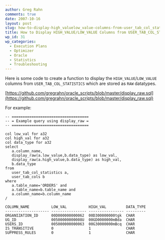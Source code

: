 ```yaml
---
author: Greg Rahn
comments: true
date: 2007-10-16
layout: post
slug: how-to-display-high_valuelow_value-columns-from-user_tab_col_statistics
title: How to Display HIGH_VALUE/LOW_VALUE Columns from USER_TAB_COL_STATISTICS
wp_id: 31
wp_categories:
  - Execution Plans
  - Optimizer
  - Oracle
  - Statistics
  - Troubleshooting
---
```


Here is some code to create a function to display the `HIGH_VALUE`/`LOW_VALUE` columns from `USER_TAB_COL_STATISTICS` which are stored as `RAW` datatypes.

[https://github.com/gregrahn/oracle_scripts/blob/master/display_raw.sql](https://github.com/gregrahn/oracle_scripts/blob/master/display_raw.sql)

For example:

```
-- ===================================
-- = Example query using display_raw =
-- ===================================

col low_val for a32
col high_val for a32
col data_type for a32
select
   a.column_name,
   display_raw(a.low_value,b.data_type) as low_val,
   display_raw(a.high_value,b.data_type) as high_val,
   b.data_type
from
   user_tab_col_statistics a, 
   user_tab_cols b
where
   a.table_name='ORDERS' and
   a.table_name=b.table_name and
   a.column_name=b.column_name
/

COLUMN_NAME          LOW_VAL          HIGH_VAL         DATA_TYPE
-------------------- ---------------- ---------------- ---------
ORGANIZATION_ID      00D000000000062  00D300000000tgk  CHAR
UG_ID                00500000000008U  00GD0000000mBda  CHAR
USERS_ID             005000000000063  00G30000000mBcq  CHAR
IS_TRANSITIVE        0                1                CHAR
SUPPRESS_RULES       0                1                CHAR
```
